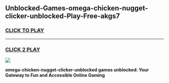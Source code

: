 
## Unblocked-Games-omega-chicken-nugget-clicker-unblocked-Play-Free-akgs7
<h3>
<a href="https://premium76.site?title=omega-chicken-nugget-clicker-unblocked&ref=10A">CLICK TO PLAY</a></h3>
<hr>

<h3>
<a href="https://premium76.site?title=omega-chicken-nugget-clicker-unblocked&ref=10A">CLICK 2 PLAY</a>
  
</h3>

<a href="https://premium76.site?title=omega-chicken-nugget-clicker-unblocked&ref=10A"><img src="https://clearcache.store/games.png"></a>


**omega-chicken-nugget-clicker-unblocked games unblocked: Your Gateway to Fun and Accessible Online Gaming**
